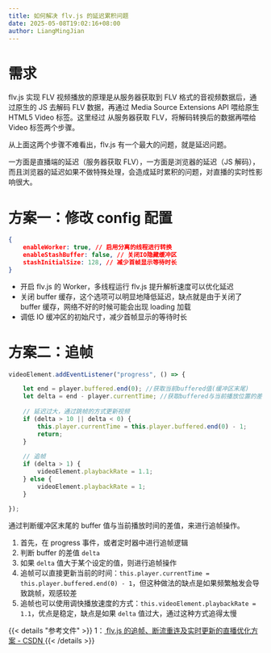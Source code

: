 ```yaml
---
title: 如何解决 flv.js 的延迟累积问题
date: 2025-05-08T19:02:16+08:00
author: LiangMingJian
---
```


# 需求

flv.js 实现 FLV 视频播放的原理是从服务器获取到 FLV 格式的音视频数据后，通过原生的 JS 去解码 FLV 数据，再通过 Media Source Extensions API 喂给原生 HTML5 Video 标签。这里经过
从服务器获取 FLV，将解码转换后的数据再喂给 Video 标签两个步骤。

从上面这两个步骤不难看出，flv.js 有一个最大的问题，就是延迟问题。

一方面是直播端的延迟（服务器获取 FLV），一方面是浏览器的延迟（JS 解码），而且浏览器的延迟如果不做特殊处理，会造成延时累积的问题，对直播的实时性影响很大。

# 方案一：修改 config 配置

```json
{
    enableWorker: true, // 启用分离的线程进行转换   
    enableStashBuffer: false, // 关闭IO隐藏缓冲区    
    stashInitialSize: 128, // 减少首帧显示等待时长 
}
```

- 开启 flv.js 的 Worker，多线程运行 flv.js 提升解析速度可以优化延迟
- 关闭 buffer 缓存，这个选项可以明显地降低延迟，缺点就是由于关闭了 buffer 缓存，网络不好的时候可能会出现 loading 加载
- 调低 IO 缓冲区的初始尺寸，减少首帧显示的等待时长

# 方案二：追帧

```javascript
videoElement.addEventListener("progress", () => {

    let end = player.buffered.end(0); //获取当前buffered值(缓冲区末尾)
    let delta = end - player.currentTime; //获取buffered与当前播放位置的差值
    
    // 延迟过大，通过跳帧的方式更新视频
    if (delta > 10 || delta < 0) {
        this.player.currentTime = this.player.buffered.end(0) - 1;
        return;
    }
    
    // 追帧
    if (delta > 1) {
        videoElement.playbackRate = 1.1;
    } else {
        videoElement.playbackRate = 1;
    }
    
});
```

通过判断缓冲区末尾的 buffer 值与当前播放时间的差值，来进行追帧操作。

1. 首先，在 progress 事件，或者定时器中进行追帧逻辑
2. 判断 buffer 的差值 `delta`
3. 如果 `delta` 值大于某个设定的值，则进行追帧操作
4. 追帧可以直接更新当前的时间：`this.player.currentTime = this.player.buffered.end(0) - 1`，但这种做法的缺点是如果频繁触发会导致跳帧，观感较差
5. 追帧也可以使用调快播放速度的方式：`this.videoElement.playbackRate = 1.1`，优点是稳定，缺点是如果 `delta` 值过大，通过这种方式追得太慢

{{< details "参考文件" >}} 
1：[ flv.js 的追帧、断流重连及实时更新的直播优化方案 - CSDN ](https://blog.csdn.net/gw5205566/article/details/131290591)
{{< /details >}}
